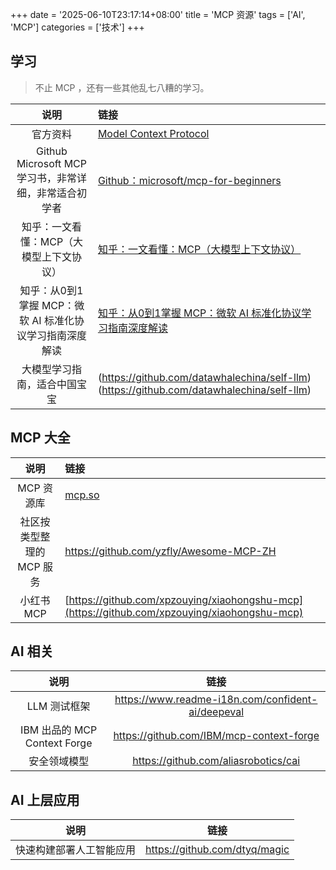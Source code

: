 +++
date = '2025-06-10T23:17:14+08:00'
title = 'MCP 资源'
tags = ['AI', 'MCP']
categories = ['技术']
+++

## 学习

> 不止 MCP ，还有一些其他乱七八糟的学习。

|                  说明                   | 链接                                                                                       |
|:-------------------------------------:|:-----------------------------------------------------------------------------------------|
|                 官方资料                  | [Model Context Protocol](https://zhuanlan.zhihu.com/p/27327515233)                       | 
| Github Microsoft MCP 学习书，非常详细，非常适合初学者 | [Github：microsoft/mcp-for-beginners](https://github.com/microsoft/mcp-for-beginners)     |
|         知乎：一文看懂：MCP（大模型上下文协议）         | [知乎：一文看懂：MCP（大模型上下文协议）](https://zhuanlan.zhihu.com/p/27327515233)                        |
|   知乎：从0到1掌握 MCP：微软 AI 标准化协议学习指南深度解读   | [知乎：从0到1掌握 MCP：微软 AI 标准化协议学习指南深度解读](https://zhuanlan.zhihu.com/p/1914634098984615970)    |
|            大模型学习指南，适合中国宝宝             | (https://github.com/datawhalechina/self-llm)(https://github.com/datawhalechina/self-llm) |

## MCP 大全

|       说明        | 链接                                                                                           |
|:---------------:|:---------------------------------------------------------------------------------------------|
|     MCP 资源库     | [mcp.so](mcp.so)                                                                             |
| 社区按类型整理的 MCP 服务 | https://github.com/yzfly/Awesome-MCP-ZH                                                      |
|     小红书 MCP     | [https://github.com/xpzouying/xiaohongshu-mcp](https://github.com/xpzouying/xiaohongshu-mcp) |

## AI 相关

|            说明             |                        链接                         |
|:-------------------------:|:-------------------------------------------------:|
|         LLM 测试框架          | https://www.readme-i18n.com/confident-ai/deepeval |
| IBM 出品的 MCP Context Forge |     https://github.com/IBM/mcp-context-forge      |
|          安全领域模型           |       https://github.com/aliasrobotics/cai        |

## AI 上层应用

|      说明      |              链接               | 
|:------------:|:-----------------------------:|
| 快速构建部署人工智能应用 | https://github.com/dtyq/magic |
